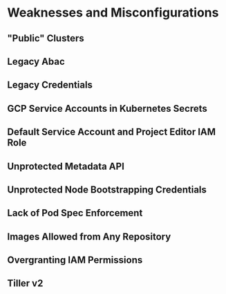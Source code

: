# Weaknesses and Misconfigurations

## "Public" Clusters

## Legacy Abac

## Legacy Credentials

## GCP Service Accounts in Kubernetes Secrets

## Default Service Account and Project Editor IAM Role

## Unprotected Metadata API

## Unprotected Node Bootstrapping Credentials

## Lack of Pod Spec Enforcement

## Images Allowed from Any Repository

## Overgranting IAM Permissions

## Tiller v2
